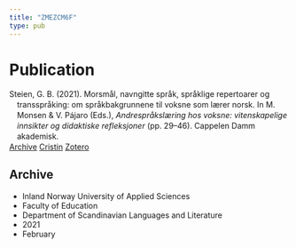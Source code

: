 ```yaml
---
title: "ZMEZCM6F"
type: pub
---
```

<h1>Publication</h1>
<article id="csl-bib-container-ZMEZCM6F" class="csl-bib-container">
  <div class="csl-bib-body" style="line-height: 1.35; padding-left: 1em; text-indent:-1em;">
  <div class="csl-entry">Steien, G. B. (2021). Morsm&#xE5;l, navngitte spr&#xE5;k, spr&#xE5;klige repertoarer og transspr&#xE5;king: om spr&#xE5;kbakgrunnene til voksne som l&#xE6;rer norsk. In M. Monsen &amp; V. P&#xE1;jaro (Eds.), <i>Andrespr&#xE5;ksl&#xE6;ring hos voksne: vitenskapelige innsikter og didaktiske refleksjoner</i> (pp. 29&#x2013;46). Cappelen Damm akademisk.</div>
</div>
  <div class="csl-bib-buttons">
    <a href="#taxonomy-article-ZMEZCM6F" class="csl-bib-button">Archive</a>
    <a href="https://app.cristin.no/results/show.jsf?id=1894201" alt="Cristin URL" class="csl-bib-button">Cristin</a>
    <a href="http://zotero.org/groups/5402882/items/ZMEZCM6F" alt="Zotero URL" class="csl-bib-button">Zotero</a>
  </div>
  <div id="csl-bib-meta-container-ZMEZCM6F"></div>
</article>
<div id="csl-bib-meta-ZMEZCM6F" class="csl-bib-meta">
  <article id="taxonomy-article-ZMEZCM6F" class="taxonomy-article">
    <h1>Archive</h1>
    <ul>
      <li>Inland Norway University of Applied Sciences</li>
      <li>Faculty of Education</li>
      <li>Department of Scandinavian Languages and Literature</li>
      <li>2021</li>
      <li>February</li>
    </ul>
  </article>
</div>
